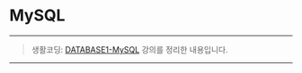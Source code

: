 # MySQL

---

> 생활코딩: [DATABASE1-MySQL](https://opentutorials.org/course/3161) 강의를 정리한 내용입니다.

---

# 